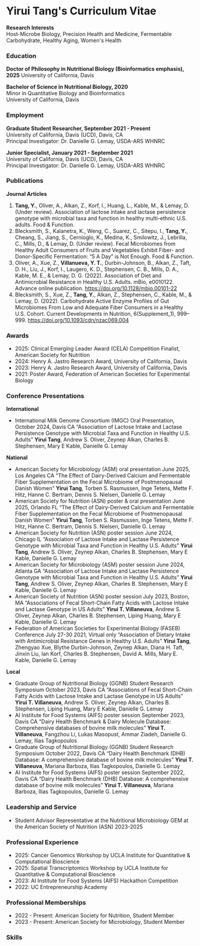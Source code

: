# Yirui Tang's Curriculum Vitae  
**Research Interests**   
Host-Microbe Biology, Precision Health and Medicine, Fermentable Carbohydrate, Healthy Aging, Women's Health

### Education
**Doctor of Philosophy in Nutritional Biology (Bioinformatics emphasis), 2025**
University of California, Davis  

**Bachelor of Science in Nutritional Biology, 2020**   
Minor in Quantitative Biology and Bioinformatics   
University of California, Davis

### Employment
**Graduate Student Researcher, September 2021 - Present**   
University of California, Davis (UCD), Davis, CA    
Principal Investigator: Dr. Danielle G. Lemay, USDA-ARS WHNRC    

**Junior Specialist, January 2021 - September 2021**   
University of California, Davis (UCD), Davis, CA   
Principal Investigator: Dr. Danielle G. Lemay, USDA-ARS WHNRC

### Publications
**Journal Articles**
1. **Tang, Y.**, Oliver, A., Alkan, Z., Korf, I., Huang, L., Kable, M., & Lemay, D. (Under review). Association of lactose intake and lactase persistence genotype with microbial taxa and function in healthy multi-ethnic U.S. adults. Food & Function.
2. Blecksmith, S., Kalanetra, K., Weng, C., Suarez, C., Sitepu, I., **Tang, Y.**, Cheang, S., Jiang, S., Cernioglo, K., Medina, K., Smilowitz, J., Lebrilla, C., Mills, D., & Lemay, D. (Under review). Fecal Microbiomes from Healthy Adult Consumers of Fruits and Vegetables Exhibit Fiber- and Donor-Specific Fermentation: “5 A Day” is Not Enough. Food & Function.
3. Oliver, A., Xue, Z., **Villanueva, Y. T.**, Durbin-Johnson, B., Alkan, Z., Taft, D. H., Liu, J., Korf, I., Laugero, K. D., Stephensen, C. B., Mills, D. A., Kable, M. E., & Lemay, D. G. (2022). Association of Diet and Antimicrobial Resistance in Healthy U.S. Adults. mBio, e0010122. Advance online publication. https://doi.org/10.1128/mbio.00101-22
4. Blecksmith, S., Xue, Z., **Tang, Y.**, Alkan, Z., Stephensen, C., Kable, M., & Lemay, D. (2022). Carbohydrate Active Enzyme Profiles of Gut Microbiomes From Low and Adequate Fiber Consumers in a Healthy U.S. Cohort. Current Developments in Nutrition, 6(Supplement_1), 999–999. https://doi.org/10.1093/cdn/nzac069.004

### Awards
* 2025: Clinical Emerging Leader Award (CELA) Competition Finalist, American Society for Nutrition
* 2024: Henry A. Jastro Research Award, University of California, Davis
* 2023: Henry A. Jastro Research Award, University of California, Davis
* 2021: Poster Award, Federation of American Societies for Experimental Biology

### Conference Presentations
**International**
* International Milk Genome Consortium (IMGC) Oral Presentation, October 2024, Davis CA “Association of Lactose Intake and Lactase Persistence Genotype with Microbial Taxa and Function in Healthy U.S. Adults” **Yirui Tang**, Andrew S. Oliver, Zeynep Alkan, Charles B. Stephensen, Mary E Kable, Danielle G. Lemay

**National**
* American Society for Microbiology (ASM) oral presentation June 2025, Los Angeles CA “The Effect of Dairy-Derived Calcium and Fermentable Fiber Supplementation on the Fecal Microbiome of Postmenopausal Danish Women” **Yirui Tang**, Torben S. Rasmussen, Inge Tetens, Mette F. Hitz, Hanne C. Bertram, Dennis S. Nielsen, Danielle G. Lemay
* American Society for Nutrition (ASN) poster & oral presentation June 2025, Orlando FL “The Effect of Dairy-Derived Calcium and Fermentable Fiber Supplementation on the Fecal Microbiome of Postmenopausal Danish Women” **Yirui Tang**, Torben S. Rasmussen, Inge Tetens, Mette F. Hitz, Hanne C. Bertram, Dennis S. Nielsen, Danielle G. Lemay
* American Society for Nutrition (ASN) poster session June 2024, Chicago IL “Association of Lactose Intake and Lactase Persistence Genotype with Microbial Taxa and Function in Healthy U.S. Adults” **Yirui Tang**, Andrew S. Oliver, Zeynep Alkan, Charles B. Stephensen, Mary E Kable, Danielle G. Lemay
* American Society for Microbiology (ASM) poster session June 2024, Atlanta GA “Association of Lactose Intake and Lactase Persistence Genotype with Microbial Taxa and Function in Healthy U.S. Adults” **Yirui Tang**, Andrew S. Oliver, Zeynep Alkan, Charles B. Stephensen, Mary E Kable, Danielle G. Lemay
* American Society of Nutrition (ASN) poster session July 2023, Boston, MA “Associations of Fecal Short-Chain Fatty Acids with Lactose Intake and Lactase Genotype in US Adults” **Yirui T. Villaneuva**, Andrew S. Oliver, Zeynep Alkan, Charles B. Stephensen, Liping Huang, Mary E Kable, Danielle G. Lemay
* Federation of American Societies for Experimental Biology (FASEB) Conference July 27-30 2021, Virtual only “Association of Dietary Intake with Antimicrobial Resistance Genes in Healthy U.S. Adults” **Yirui Tang**, Zhengyao Xue, Blythe Durbin-Johnson, Zeynep Alkan, Diana H. Taft, Jinxin Liu, Ian Korf, Charles B. Stephensen, David A. Mills, Mary E. Kable, Danielle G. Lemay

**Local**
* Graduate Group of Nutritional Biology (GGNB) Student Research Symposium October 2023, Davis CA “Associations of Fecal Short-Chain Fatty Acids with Lactose Intake and Lactase Genotype in US Adults” **Yirui T. Villaneuva**, Andrew S. Oliver, Zeynep Alkan, Charles B. Stephensen, Liping Huang, Mary E Kable, Danielle G. Lemay
* AI Institute for Food Systems (AIFS) poster session September 2023, Davis CA “Dairy Health Benchmark & Dairy Molecule Database: Comprehensive databases of bovine milk molecules” **Yirui T. Villaneuva**, Fangzhou Li, Lukas Masopust, Ammar Ziadeh, Danielle G. Lemay, Ilias Tagkopoulos
* Graduate Group of Nutritional Biology (GGNB) Student Research Symposium October 2022, Davis CA “Dairy Health Benchmark (DHB) Database: A comprehensive database of bovine milk molecules” **Yirui T. Villaneuva**, Mariana Barboza, Ilias Tagkopoulos, Danielle G. Lemay
* AI Institute for Food Systems (AIFS) poster session September 2022, Davis CA “Dairy Health Benchmark (DHB) Database: A comprehensive database of bovine milk molecules” **Yirui T. Villaneuva**, Mariana Barboza, Ilias Tagkopoulos, Danielle G. Lemay

### Leadership and Service
* Student Advisor Representative at the Nutritional Microbiology GEM at the American Society of Nutrition (ASN) 2023-2025

### Professional Experience
* 2025: Cancer Genomics Workshop by UCLA Institute for Quantitative & Computational Bioscience
* 2025: Spatial Transcriptomics Workshop by UCLA Institute for Quantitative & Computational Bioscience
* 2023: AI Institute for Food Systems (AIFS) Hackathon Competition
* 2022: UC Entrepreneurship Academy

### Professional Memberships
* 2022 - Present: American Society for Nutrition, Student Member
* 2023 - Present: American Society for Microbiology, Student Member

### Skills
